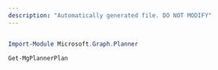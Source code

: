 ```yaml
---
description: "Automatically generated file. DO NOT MODIFY"
---
```


```powershell

Import-Module Microsoft.Graph.Planner

Get-MgPlannerPlan

```